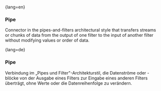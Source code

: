 {lang=en}
### Pipe

Connector in the pipes-and-filters architectural style that transfers
streams or chunks of data from the output of one filter to the input
of another filter without modifying values or order of data.


{lang=de}
### Pipe

Verbindung im „Pipes und Filter"-Architekturstil, die Datenströme oder
-blöcke von der Ausgabe eines Filters zur Eingabe eines anderen
Filters überträgt, ohne Werte oder die
Datenreihenfolge zu verändern.

